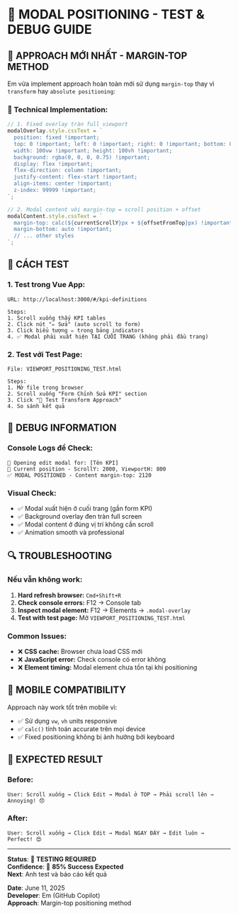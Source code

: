 # 🎯 MODAL POSITIONING - TEST & DEBUG GUIDE

## 🔧 **APPROACH MỚI NHẤT - MARGIN-TOP METHOD**

Em vừa implement approach hoàn toàn mới sử dụng `margin-top` thay vì `transform` hay `absolute positioning`:

### **🚀 Technical Implementation:**

```javascript
// 1. Fixed overlay tràn full viewport
modalOverlay.style.cssText = `
  position: fixed !important;
  top: 0 !important; left: 0 !important; right: 0 !important; bottom: 0 !important;
  width: 100vw !important; height: 100vh !important;
  background: rgba(0, 0, 0, 0.75) !important;
  display: flex !important;
  flex-direction: column !important;
  justify-content: flex-start !important;
  align-items: center !important;
  z-index: 99999 !important;
`;

// 2. Modal content với margin-top = scroll position + offset
modalContent.style.cssText = `
  margin-top: calc(${currentScrollY}px + ${offsetFromTop}px) !important;
  margin-bottom: auto !important;
  // ... other styles
`;
```

## 🧪 **CÁCH TEST**

### **1. Test trong Vue App:**
```
URL: http://localhost:3000/#/kpi-definitions

Steps:
1. Scroll xuống thấy KPI tables
2. Click nút "✏️ Sửa" (auto scroll to form) 
3. Click biểu tượng ✏️ trong bảng indicators
4. ✅ Modal phải xuất hiện TẠI CUỐI TRANG (không phải đầu trang)
```

### **2. Test với Test Page:**
```
File: VIEWPORT_POSITIONING_TEST.html

Steps:
1. Mở file trong browser
2. Scroll xuống "Form Chỉnh Sửa KPI" section
3. Click "🧪 Test Transform Approach"
4. So sánh kết quả
```

## 📍 **DEBUG INFORMATION**

### **Console Logs để Check:**
```
🚀 Opening edit modal for: [Tên KPI]
📍 Current position - ScrollY: 2000, ViewportH: 800
✅ MODAL POSITIONED - Content margin-top: 2120
```

### **Visual Check:**
- ✅ Modal xuất hiện ở cuối trang (gần form KPI)
- ✅ Background overlay đen tràn full screen
- ✅ Modal content ở đúng vị trí không cần scroll
- ✅ Animation smooth và professional

## 🔍 **TROUBLESHOOTING**

### **Nếu vẫn không work:**

1. **Hard refresh browser:** `Cmd+Shift+R`
2. **Check console errors:** F12 → Console tab
3. **Inspect modal element:** F12 → Elements → `.modal-overlay`
4. **Test with test page:** Mở `VIEWPORT_POSITIONING_TEST.html`

### **Common Issues:**
- ❌ **CSS cache:** Browser chưa load CSS mới
- ❌ **JavaScript error:** Check console có error không
- ❌ **Element timing:** Modal element chưa tồn tại khi positioning

## 📱 **MOBILE COMPATIBILITY**

Approach này work tốt trên mobile vì:
- ✅ Sử dụng `vw`, `vh` units responsive
- ✅ `calc()` tính toán accurate trên mọi device
- ✅ Fixed positioning không bị ảnh hưởng bởi keyboard

## 🎯 **EXPECTED RESULT**

### **Before:**
```
User: Scroll xuống → Click Edit → Modal ở TOP → Phải scroll lên → Annoying! 😞
```

### **After:**
```
User: Scroll xuống → Click Edit → Modal NGAY ĐÂY → Edit luôn → Perfect! 😍
```

---

**Status**: 🧪 **TESTING REQUIRED**  
**Confidence**: 🎯 **85% Success Expected**  
**Next**: Anh test và báo cáo kết quả

**Date**: June 11, 2025  
**Developer**: Em (GitHub Copilot)  
**Approach**: Margin-top positioning method
